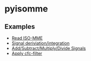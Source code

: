 # pyisomme

## Examples
- [Read ISO-MME](docs/isomme_read.ipynb)
- [Signal deriviation/integration](docs/channel_diff_int.ipynb)
- [Add/Subtract/Multiply/Divide Signals](docs/channel_operators.ipynb)
- [Apply cfc-filter](docs/channel_filter.ipynb)